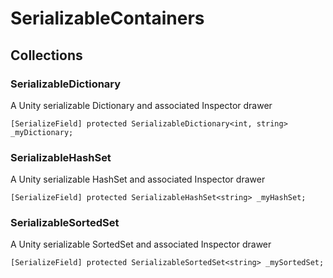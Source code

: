 SerializableContainers
====================

Collections
---------------------

### SerializableDictionary
A Unity serializable Dictionary and associated Inspector drawer

    [SerializeField] protected SerializableDictionary<int, string> _myDictionary;


### SerializableHashSet
A Unity serializable HashSet and associated Inspector drawer

    [SerializeField] protected SerializableHashSet<string> _myHashSet;

### SerializableSortedSet
A Unity serializable SortedSet and associated Inspector drawer

    [SerializeField] protected SerializableSortedSet<string> _mySortedSet;
